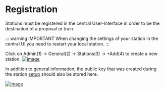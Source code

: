 # Registration

Stations must be registered in the central User-Interface in order to be the destination of a proposal or train.

::: warning IMPORTANT
When changing the settings of your station in the central UI you need to restart your local station. 
:::

Click on Admin(1) -> General(2) -> Stations(3) -> +Add(4) to create a new station.
[![image](/images/ui_images/add_station_central.png)](/images/ui_images/add_station_central.png)

In addition to general information, the public key that was created during the station [setup](../deployment/station.md) should also be stored here.

[![image](/images/ui_images/pk_station.png)](/images/ui_images/pk_station.png)
